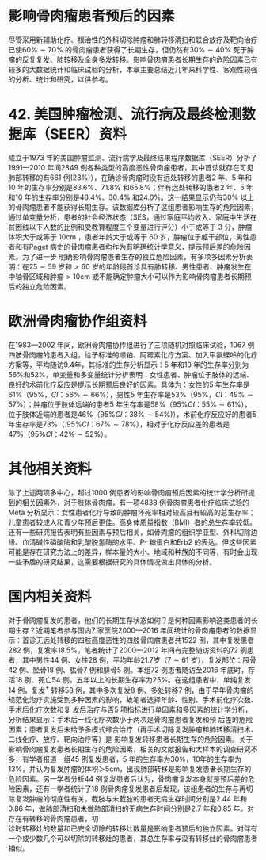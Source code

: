 # 影响骨肉瘤患者预后的因素  
尽管采用新辅助化疗、根治性的外科切除肿瘤和肺转移清扫和联合放疗及靶向治疗已使$60\%\sim70\%$ 的骨肉瘤患者获得了长期生存，但仍然有$30\%\sim40\%$ 死于肿瘤的反复复发、肺转移及全身多发转移。影响骨肉瘤患者长期生存的危险因素已有较多的大数据统计和临床试验的分析，本章主要总结近几年来科学性、客观性较强的分析、统计和研究，以供参考。  
# 42. 美国肿瘤检测、流行病及最终检测数据库（SEER）资料  
成立于1973 年的美国肿瘤监测、流行病学及最终结果程序数据库（SEER）分析了1991—2010 年间2849 例各种类型的高度恶性骨肉瘤患者，其中首诊就存在可见肺部转移的有661 例$\left(23\%\right)$），在确诊骨肉瘤时没有远处转移的患者2 年、5 年和10 年的生存率分别是$83.6\%$、$71.8\%$ 和$65.8\%$；伴有远处转移的患者2 年、5 年和10 年的生存率分别是$48.4\%$、$30.4\%$ 和$24.0\%$。这一结果显示仍有$30\%$ 以上的骨肉瘤患者不能获得长期生存。该数据库分析了这组患者影响生存的危险因素，通过单变量分析，患者的社会经济状态（SES，通过家庭平均收入、家庭中生活在贫困线以下人数的比例和受教育程度三个变量进行评分）小于或等于 3  分，肿瘤体积大于或等于 $10\mathrm{cm}$ ，患者年龄大于或等于 60 岁，肿瘤位于躯干部位，男性患者和有Paget 病史的骨肉瘤患者均作为有明确统计学意义，提示预后差的危险因素。为了进一步 明确影响骨肉瘤患者生存的独立危险因素，有多项多因素分析表明：在$25\sim59$ 岁和$>60$ 岁的年龄段首诊具有肺转移、男性患者、肿瘤发生在中轴骨区域和肿瘤$>10\mathrm{cm}$ 或不能确定肿瘤大小可以作为影响骨肉瘤患者长期预后的独立危险因素。  
#  欧洲骨肉瘤协作组资料  
在1983—2002 年间，欧洲骨肉瘤协作组进行了三项随机对照临床试验，1067 例四肢骨肉瘤的患者入组，给予标准的顺铂、阿霉素化疗方案、加入甲氨蝶呤的化疗方案等，平均随访9.4年，其标准的生存分析显示：5 年和10 年的生存率分别为$56\%$和$52\%$，单变量和多变量统计分析表明：女性患者、肿瘤位于肢体的远端、良好的术前化疗反应是提示长期预后良好的因素。具体为：女性的5 年生存率是$61\%$（$95\%$，$C I$：$56\%\sim66\%$），男性5 年生存率是$53\%$（$95\%$，$C I$：$49\%\sim57\%$）；肿瘤位于肢体远端的患者5 年生存率是$58\%$（$95\%C I$：$55\%\sim61\%$），位于肢体近端的患者是$46\%$（$95\%C I$：$38\%\sim54\%)$），术前化疗反应好的患者5 年生存率是$73\%$（$.95\%C I$：$67\%\sim78\%$），相对于化疗反应差的患者是$47\%$（$95\%C I$：$42\%\sim52\%$）。  
#  其他相关资料  
除了上述两项多中心，超过1000 例患者的影响骨肉瘤预后因素的统计学分析所提到的相关因素外，对于肢体骨肉瘤，有一项4838 例骨肉瘤患者化疗临床试验的Meta 分析显示：女性患者化疗导致的肿瘤坏死率相对较高且有较高的总生存率；儿童患者较成人和青少年预后更佳。高身体质量指数（BMI）者的总生存率较低。还有一些研究报告表明有些因素与预后相关，如骨肉瘤的组织学亚型、外科切除边缘、血清碱性磷酸酶和乳酸脱氢酶的水平、P- 糖蛋白和Erb2 的表达。但这些因素可能是存在研究方法上的差异，样本量的大小、地域和种族的不同等，有时会出现一些矛盾的研究结果，这需要根据研究的具体情况做出具体的分析。  
#  国内相关资料  
对于骨肉瘤复发的患者，他们的长期生存状态如何？是何种因素影响这类患者的长期生存？近期笔者参与国内7 家医院2000—2016 年间统计的骨肉瘤患者的数据显示：首诊无远处转移的四肢高度恶性的四肢骨肉瘤患者共1522 例，其中复发患者  
282 例，复发率$18.5\%$。笔者统计了2000—2012 年间有完整随访资料的72 例患者，其中男性44 例、女性28 例，平均年龄21.7岁（$7\sim61$ 岁），复发部位：股骨42 例、胫骨18 例、肱骨7 例和腓骨5 例。本组72 例患者随访至2016 年底时，存活18 例、死亡54 例，五年以上的长期生存率为$25\%$。在这组患者中，单纯复发14 例，复发$^+$ 转移58 例，其中多次复发8 例、多处转移7 例，由于早年骨肉瘤的规范化治疗实施受到多种因素的影响，故笔者选择年龄、性别、手术前化疗次数、手术后化疗次数和复 发后治疗与否5 项指标进行单因素和多因素的统计学分析，分析结果显示：手术后一线化疗次数小于两次是骨肉瘤患者复发和预 后差的危险因素；患者复发后未给予多模式综合治疗（再手术切除复发肿瘤和肺转移清扫术、二线化疗、放疗、靶向治疗等）是 影响复发转移患者长期生存的危险因素。关于影响骨肉瘤复发患者长期生存的危险因素，相关的文献报告和大样本的调查研究不多，有学者报道一组45 例复发患者，5 年的生存率为$30\%$，10年的生存率为$13\%$，并认为复发肿瘤的体积＞5cm，出现肺部转移是影响复发患者长期生存的危险因素。另一学者分析44 例复发患者后认为，骨肉瘤复发本身就是预后差的危险因素，还有一学者统计了18 例骨肉瘤复发患者后发现，该组患者的生存与再切除复发肿瘤的彻底性有关，截肢与未截肢的患者无病生存时间分别是2.44 年和0.86 年，做肺部清扫和未做肺部清扫的无病生存时间分别是2.7 年和0.85 年。对存在有转移的骨肉瘤患者，初  
诊时转移灶的数量和已完全切除的转移灶数量是影响患者预后的独立因素。对伴有一个或少数几个可以切除的转移灶的患者，其总生存率与没有转移灶的骨肉瘤患者相似。  
